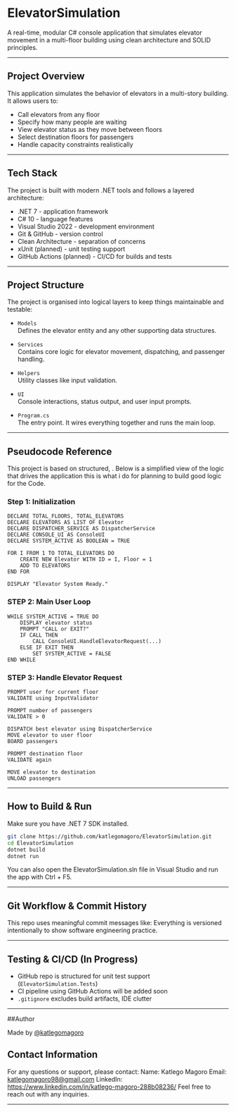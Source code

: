 # ElevatorSimulation

A real-time, modular C# console application that simulates elevator movement in a multi-floor building using clean architecture and SOLID principles.

---

## Project Overview

This application simulates the behavior of elevators in a multi-story building. It allows users to:
- Call elevators from any floor
- Specify how many people are waiting
- View elevator status as they move between floors
- Select destination floors for passengers
- Handle capacity constraints realistically

---

## Tech Stack

The project is built with modern .NET tools and follows a layered architecture:

- .NET 7 - application framework
- C# 10 - language features
- Visual Studio 2022 - development environment
- Git & GitHub - version control
- Clean Architecture - separation of concerns
- xUnit (planned) - unit testing support
- GitHub Actions (planned) - CI/CD for builds and tests

---

## Project Structure

The project is organised into logical layers to keep things maintainable and testable:

- `Models`  
  Defines the elevator entity and any other supporting data structures.

- `Services`  
  Contains core logic for elevator movement, dispatching, and passenger handling.

- `Helpers`  
  Utility classes like input validation.

- `UI`  
  Console interactions, status output, and user input prompts.

- `Program.cs`  
  The entry point. It wires everything together and runs the main loop.

---

## Pseudocode Reference

This project is based on structured, . Below is a simplified view of the logic that drives the application this is what i do for planning to build good logic for the Code.

### Step 1: Initialization
```plaintext
DECLARE TOTAL_FLOORS, TOTAL_ELEVATORS
DECLARE ELEVATORS AS LIST OF Elevator
DECLARE DISPATCHER_SERVICE AS DispatcherService
DECLARE CONSOLE_UI AS ConsoleUI
DECLARE SYSTEM_ACTIVE AS BOOLEAN = TRUE

FOR I FROM 1 TO TOTAL_ELEVATORS DO
    CREATE NEW Elevator WITH ID = I, Floor = 1
    ADD TO ELEVATORS
END FOR

DISPLAY "Elevator System Ready."
```

### STEP 2: Main User Loop
```plaintext
WHILE SYSTEM_ACTIVE = TRUE DO
    DISPLAY elevator status
    PROMPT "CALL or EXIT?"
    IF CALL THEN
        CALL ConsoleUI.HandleElevatorRequest(...)
    ELSE IF EXIT THEN
        SET SYSTEM_ACTIVE = FALSE
END WHILE

```

### STEP 3: Handle Elevator Request
```plaintext
PROMPT user for current floor
VALIDATE using InputValidator

PROMPT number of passengers
VALIDATE > 0

DISPATCH best elevator using DispatcherService
MOVE elevator to user floor
BOARD passengers

PROMPT destination floor
VALIDATE again

MOVE elevator to destination
UNLOAD passengers
```

---

## How to Build & Run

Make sure you have .NET 7 SDK installed.

```bash
git clone https://github.com/katlegomagoro/ElevatorSimulation.git
cd ElevatorSimulation
dotnet build
dotnet run
```

You can also open the ElevatorSimulation.sln file in Visual Studio and run the app with Ctrl + F5.

---

## Git Workflow & Commit History

This repo uses meaningful commit messages like:
Everything is versioned intentionally to show software engineering practice.

---

## Testing & CI/CD (In Progress)

- GitHub repo is structured for unit test support (`ElevatorSimulation.Tests`)
- CI pipeline using GitHub Actions will be added soon
- `.gitignore` excludes build artifacts, IDE clutter

---

##Author

Made by [@katlegomagoro](https://github.com/katlegomagoro) 

## Contact Information
For any questions or support, please contact:
Name: Katlego Magoro
Email: katlegomagoro98@gmail.com
LinkedIn: https://www.linkedin.com/in/katlego-magoro-288b08236/
Feel free to reach out with any inquiries.

---

